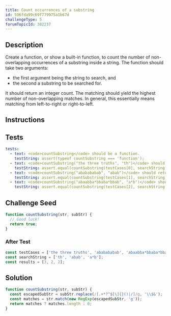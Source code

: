 ```yaml
---
title: Count occurrences of a substring
id: 596fda99c69f779975a1b67d
challengeType: 5
forumTopicId: 302237
---
```


## Description
<section id='description'>
Create a function, or show a built-in function, to count the number of non-overlapping occurrences of a substring inside a string.
The function should take two arguments:
<ul>
  <li>the first argument being the string to search, and</li>
  <li>the second a substring to be searched for.</li>
</ul>
It should return an integer count.
The matching should yield the highest number of non-overlapping matches.
In general, this essentially means matching from left-to-right or right-to-left.
</section>

## Instructions
<section id='instructions'>

</section>

## Tests
<section id='tests'>

```yml
tests:
  - text: <code>countSubstring</code> should be a function.
    testString: assert(typeof countSubstring === 'function');
  - text: <code>countSubstring("the three truths", "th")</code> should return <code>3</code>.
    testString: assert.equal(countSubstring(testCases[0], searchString[0]), results[0]);
  - text: <code>countSubstring("ababababab", "abab")</code> should return <code>2</code>.
    testString: assert.equal(countSubstring(testCases[1], searchString[1]), results[1]);
  - text: <code>countSubstring("abaabba*bbaba*bbab", "a*b")</code> should return <code>2</code>.
    testString: assert.equal(countSubstring(testCases[2], searchString[2]), results[2]);

```

</section>

## Challenge Seed
<section id='challengeSeed'>

<div id='js-seed'>

```js
function countSubstring(str, subStr) {
  // Good luck!
  return true;
}
```

</div>


### After Test
<div id='js-teardown'>

```js
const testCases = ['the three truths', 'ababababab', 'abaabba*bbaba*bbab'];
const searchString = ['th', 'abab', 'a*b'];
const results = [3, 2, 2];
```

</div>

</section>

## Solution
<section id='solution'>


```js
function countSubstring(str, subStr) {
  const escapedSubStr = subStr.replace(/[.+*?^$[\]{}()|/]/g, '\\$&');
  const matches = str.match(new RegExp(escapedSubStr, 'g'));
  return matches ? matches.length : 0;
}

```

</section>
